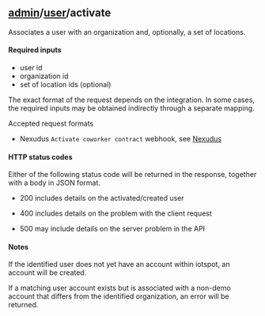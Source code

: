 ## [admin](../..)/[user](..)/activate

Associates a user with an organization and, optionally, a set of locations.


#### Required inputs

* user id
* organization id
* set of location ids (optional)

The exact format of the request depends on the integration. In some cases, the required inputs may be obtained indirectly through a separate mapping. 

Accepted request formats
* Nexudus `Activate coworker contract` webhook, see [Nexudus](nexudus)


#### HTTP status codes

Either of the following status code will be returned in the response, together with a body in JSON format.

* 200
  includes details on the activated/created user
  
* 400
  includes details on the problem with the client request
  
* 500
  may include details on the server problem in the API


#### Notes

If the identified user does not yet have an account within iotspot, an account will be created.

If a matching user account exists but is associated with a non-demo account that differs from the identified organization, an error will be returned.
